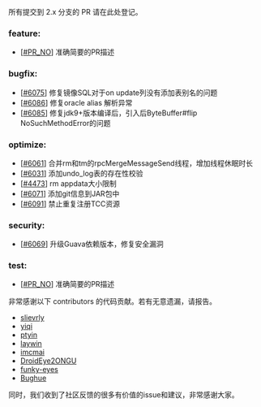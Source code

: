 所有提交到 2.x 分支的 PR 请在此处登记。

<!-- 请根据PR的类型添加 `变更记录` 到以下对应位置(feature/bugfix/optimize/test) 下 -->

### feature:
- [[#PR_NO](https://github.com/seata/seata/pull/PR_NO)] 准确简要的PR描述

### bugfix:
- [[#6075](https://github.com/seata/seata/pull/6075)] 修复镜像SQL对于on update列没有添加表别名的问题
- [[#6086](https://github.com/seata/seata/pull/6086)] 修复oracle alias 解析异常
- [[#6085](https://github.com/seata/seata/pull/6085)] 修复jdk9+版本编译后，引入后ByteBuffer#flip NoSuchMethodError的问题

### optimize:
- [[#6061](https://github.com/seata/seata/pull/6061)] 合并rm和tm的rpcMergeMessageSend线程，增加线程休眠时长
- [[#6031](https://github.com/seata/seata/pull/6031)] 添加undo_log表的存在性校验
- [[#4473](https://github.com/seata/seata/pull/4473)] rm appdata大小限制
- [[#6071](https://github.com/seata/seata/pull/6071)] 添加git信息到JAR包中
- [[#6091](https://github.com/seata/seata/pull/6091)] 禁止重复注册TCC资源

### security:
- [[#6069](https://github.com/seata/seata/pull/6069)] 升级Guava依赖版本，修复安全漏洞

### test:
- [[#PR_NO](https://github.com/seata/seata/pull/PR_NO)] 准确简要的PR描述

非常感谢以下 contributors 的代码贡献。若有无意遗漏，请报告。

<!-- 请确保您的 GitHub ID 在以下列表中 -->
- [slievrly](https://github.com/slievrly)
- [yiqi](https://github.com/PleaseGiveMeTheCoke)
- [ptyin](https://github.com/ptyin)
- [laywin](https://github.com/laywin)
- [imcmai](https://github.com/imcmai)
- [DroidEye2ONGU](https://github.com/DroidEye2ONGU)
- [funky-eyes](https://github.com/funky-eyes)
- [Bughue](https://github.com/Bughue)

同时，我们收到了社区反馈的很多有价值的issue和建议，非常感谢大家。
